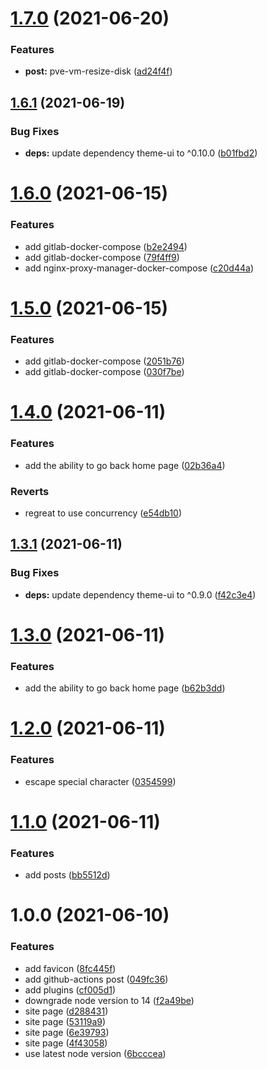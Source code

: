# [1.7.0](https://github.com/kunish/blog/compare/v1.6.1...v1.7.0) (2021-06-20)


### Features

* **post:** pve-vm-resize-disk ([ad24f4f](https://github.com/kunish/blog/commit/ad24f4f760fc1076853140b32aace8a02f6064ae))

## [1.6.1](https://github.com/kunish/blog/compare/v1.6.0...v1.6.1) (2021-06-19)


### Bug Fixes

* **deps:** update dependency theme-ui to ^0.10.0 ([b01fbd2](https://github.com/kunish/blog/commit/b01fbd2fbaaaade88652ab294b86b5a65a00cbca))

# [1.6.0](https://github.com/kunish/blog/compare/v1.5.0...v1.6.0) (2021-06-15)


### Features

* add gitlab-docker-compose ([b2e2494](https://github.com/kunish/blog/commit/b2e249400c58b55a9e196afa847d62c9062e9652))
* add gitlab-docker-compose ([79f4ff9](https://github.com/kunish/blog/commit/79f4ff9d7b3d033e5a765f7999dafa212e7e84e4))
* add nginx-proxy-manager-docker-compose ([c20d44a](https://github.com/kunish/blog/commit/c20d44a41f50eb9dcba37fb13ac85f4bb2b426b6))

# [1.5.0](https://github.com/kunish/blog/compare/v1.4.0...v1.5.0) (2021-06-15)


### Features

* add gitlab-docker-compose ([2051b76](https://github.com/kunish/blog/commit/2051b7672575768f20024fbed998012b1d80032c))
* add gitlab-docker-compose ([030f7be](https://github.com/kunish/blog/commit/030f7be3465f03f09d9f69fd91439c2dc4f26f0a))

# [1.4.0](https://github.com/kunish/blog/compare/v1.3.1...v1.4.0) (2021-06-11)


### Features

* add the ability to go back home page ([02b36a4](https://github.com/kunish/blog/commit/02b36a4912d98cfd40b4dc0abcb7a914bd839944))


### Reverts

* regreat to use concurrency ([e54db10](https://github.com/kunish/blog/commit/e54db10625aa8142247f1f43bff7f82f6ace238a))

## [1.3.1](https://github.com/kunish/blog/compare/v1.3.0...v1.3.1) (2021-06-11)


### Bug Fixes

* **deps:** update dependency theme-ui to ^0.9.0 ([f42c3e4](https://github.com/kunish/blog/commit/f42c3e4217b2cf38f4778cdddb6a5b375a035020))

# [1.3.0](https://github.com/kunish/blog/compare/v1.2.0...v1.3.0) (2021-06-11)


### Features

* add the ability to go back home page ([b62b3dd](https://github.com/kunish/blog/commit/b62b3dd5b2116d5945184d1706e618261a12a17e))

# [1.2.0](https://github.com/kunish/blog/compare/v1.1.0...v1.2.0) (2021-06-11)


### Features

* escape special character ([0354599](https://github.com/kunish/blog/commit/0354599a8610da81a0b2e8b363807db190ca6f3c))

# [1.1.0](https://github.com/kunish/blog/compare/v1.0.0...v1.1.0) (2021-06-11)


### Features

* add posts ([bb5512d](https://github.com/kunish/blog/commit/bb5512db8a48de42ee7057eb8dcba27e0df443e9))

# 1.0.0 (2021-06-10)


### Features

* add favicon ([8fc445f](https://github.com/kunish/blog/commit/8fc445f49c7073e0c880a791e450b314629bc240))
* add github-actions post ([049fc36](https://github.com/kunish/blog/commit/049fc364b3950f22ac17407624924a1d9c2924a6))
* add plugins ([cf005d1](https://github.com/kunish/blog/commit/cf005d168510ed6f897f34b5ca1b3967ef233906))
* downgrade node version to 14 ([f2a49be](https://github.com/kunish/blog/commit/f2a49bebc49602b984605e7273f528d11595b754))
* site page ([d288431](https://github.com/kunish/blog/commit/d288431c3921be3cc6f2a92d5c3da2c7ccbb405e))
* site page ([53119a9](https://github.com/kunish/blog/commit/53119a93f9a9f9a57242e11117934c294cd3cdb2))
* site page ([6e39793](https://github.com/kunish/blog/commit/6e397937f5dced90802c194a3bf13149211a1f49))
* site page ([4f43058](https://github.com/kunish/blog/commit/4f430580b23db2f7d94c1eadeedff33cc7a4b738))
* use latest node version ([6bcccea](https://github.com/kunish/blog/commit/6bcccea27f8f8c7fdb52c629f97adcd516dcc7e8))
